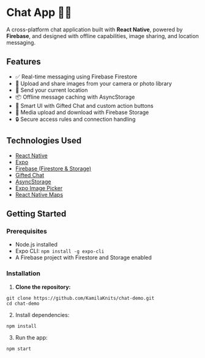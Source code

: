 # Chat App 📱💬

A cross-platform chat application built with **React Native**, powered by **Firebase**, and designed with offline capabilities, image sharing, and location messaging.

## Features

- ✅ Real-time messaging using Firebase Firestore  
- 📸 Upload and share images from your camera or photo library  
- 📍 Send your current location  
- 📦 Offline message caching with AsyncStorage  
- 🧠 Smart UI with Gifted Chat and custom action buttons  
- 💾 Media upload and download with Firebase Storage  
- 🔒 Secure access rules and connection handling  

## Technologies Used

- [React Native](https://reactnative.dev/)
- [Expo](https://expo.dev/)
- [Firebase (Firestore & Storage)](https://firebase.google.com/)
- [Gifted Chat](https://github.com/FaridSafi/react-native-gifted-chat)
- [AsyncStorage](https://react-native-async-storage.github.io/async-storage/)
- [Expo Image Picker](https://docs.expo.dev/versions/latest/sdk/imagepicker/)
- [React Native Maps](https://github.com/react-native-maps/react-native-maps)

## Getting Started

### Prerequisites

- Node.js installed  
- Expo CLI: `npm install -g expo-cli`  
- A Firebase project with Firestore and Storage enabled  

### Installation

1. **Clone the repository:**

```
git clone https://github.com/KamilaKnits/chat-demo.git
cd chat-demo

```
2. Install dependencies:

```
npm install
```

3. Run the app:

```
npm start
```



